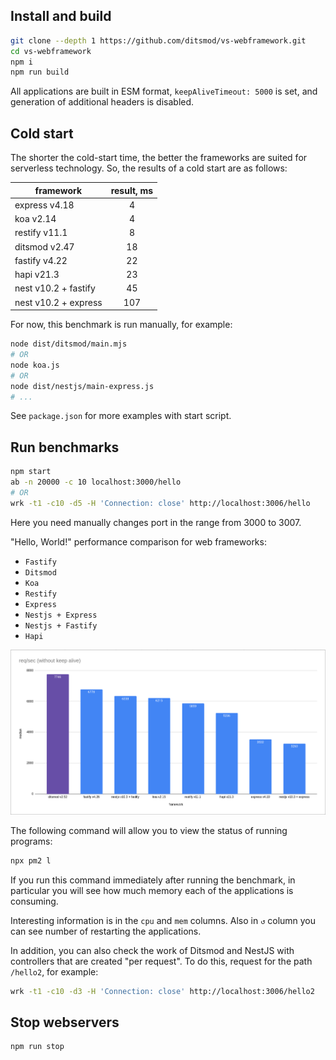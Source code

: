 ## Install and build

```bash
git clone --depth 1 https://github.com/ditsmod/vs-webframework.git
cd vs-webframework
npm i
npm run build
```

All applications are built in ESM format, `keepAliveTimeout: 5000` is set, and generation of additional headers is disabled.

## Cold start

The shorter the cold-start time, the better the frameworks are suited for serverless technology. So, the results of a cold start are as follows:

| framework            | result, ms    |
|----------------------|:-------------:|
| express v4.18        |  4            |
| koa v2.14            |  4            |
| restify v11.1        |  8            |
| ditsmod v2.47        |  18           |
| fastify v4.22        |  22           |
| hapi v21.3           |  23           |
| nest v10.2 + fastify |  45           |
| nest v10.2 + express |  107          |

For now, this benchmark is run manually, for example:

```bash
node dist/ditsmod/main.mjs
# OR
node koa.js
# OR
node dist/nestjs/main-express.js
# ...
```

See `package.json` for more examples with start script.

## Run benchmarks

```bash
npm start
ab -n 20000 -c 10 localhost:3000/hello
# OR
wrk -t1 -c10 -d5 -H 'Connection: close' http://localhost:3006/hello
```

Here you need manually changes port in the range from 3000 to 3007.

"Hello, World!" performance comparison for web frameworks:

- `Fastify`
- `Ditsmod`
- `Koa`
- `Restify`
- `Express`
- `Nestjs + Express`
- `Nestjs + Fastify`
- `Hapi`

![req-per-sec-frameworks1.png](req-per-sec-frameworks4.png)

The following command will allow you to view the status of running programs:

```bash
npx pm2 l
```

If you run this command immediately after running the benchmark, in particular you will see how much memory each of the applications is consuming.

Interesting information is in the `cpu` and `mem` columns. Also in `↺` column you can see number of restarting the applications.

In addition, you can also check the work of Ditsmod and NestJS with controllers that are created "per request". To do this, request for the path `/hello2`, for example:

```bash
wrk -t1 -c10 -d3 -H 'Connection: close' http://localhost:3006/hello2
```

## Stop webservers

```bash
npm run stop
```